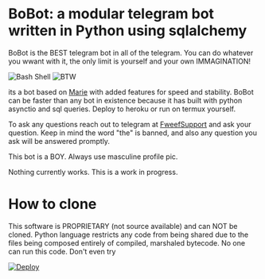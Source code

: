 # BoBot: a modular telegram bot written in Python using sqlalchemy

BoBot is the BEST telegram bot in all of the telegram. You can do whatever
you wwant with it, the only limit is yourself and your own IMMAGINATION!

![Bash Shell](https://badges.frapsoft.com/bash/v1/bash-200x34.png?v=103)
![BTW](https://img.shields.io/badge/Arch_Linux-1793D1?style=for-the-badge&logo=arch-linux&logoColor=white)

its a bot based on [Marie](https://en.wikipedia.org/wiki/Marie_Curie) with added
features for speed and stability. BoBot can be faster than any bot in existence
because it has built with python asynctio and sql queries. Deploy to heroku or run
on termux yourself. 

To ask any questions reach out to telegram at [FweefSupport](https://t.me/egg_irl)
and ask your question. Keep in mind the word "the" is banned, and also any question
you ask will be answered promptly.

This bot is a BOY. Always use masculine profile pic.

Nothing currently works. This is a work in progress. 

# How to clone
This software is PROPRIETARY (not source available) and can NOT be cloned. Python
language restricts any code from being shared due to the files being composed
entirely of compiled, marshaled bytecode. No one can run this code. Don't even try

[![Deploy](https://www.herokucdn.com/deploy/button.svg)](https://aws.amazon.com/ec2/?ec2-whats-new.sort-by=item.additionalFields.postDateTime&ec2-whats-new.sort-order=desc)
